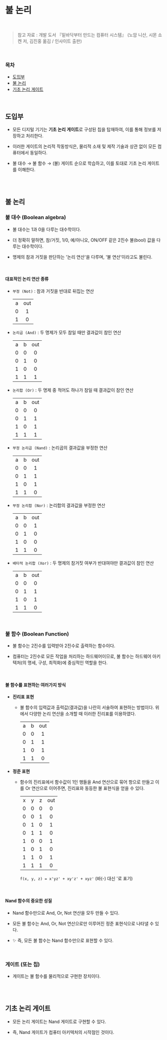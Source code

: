 # 불 논리

<br/>

> 참고 자료 : 개발 도서 『밑바닥부터 만드는 컴퓨터 시스템』 (노암 니산, 시몬 쇼켄 저, 김진홍 옮김 / 인사이트 출판)

<br/>

### 목차

- <a href="https://github.com/SangYoonLee1231/TIL/blob/main/ComputerSystem/computer_system_bool_logic.md#%EB%8F%84%EC%9E%85%EB%B6%80">도입부</a>
- <a href="https://github.com/SangYoonLee1231/TIL/blob/main/ComputerSystem/computer_system_bool_logic.md#%EB%B6%88-%EB%85%BC%EB%A6%AC-1">불 논리</a>
- <a href="https://github.com/SangYoonLee1231/TIL/blob/main/ComputerSystem/computer_system_bool_logic.md#%EA%B8%B0%EC%B4%88-%EB%85%BC%EB%A6%AC-%EA%B2%8C%EC%9D%B4%ED%8A%B8">기초 논리 게이트</a>

<br/>

## 도입부

- 모든 디지털 기기는 <strong>기초 논리 게이트</strong>로 구성된 칩을 탑재하여, 이를 통해 정보를 저장하고 처리한다.

* 이러한 게이트의 논리적 작동방식은, 물리적 소재 및 제작 기술과 상관 없이 모든 컴퓨터에서 동일하다.

* 불 대수 → 불 함수 → (불) 게이트 순으로 학습하고, 이를 토대로 기초 논리 게이트를 이해한다.

<br/><br/>

## 불 논리

### 불 대수 (Boolean algebra)

- 불 대수는 1과 0을 다루는 대수학이다.

- 더 정확히 말하면, 참/거짓, 1/0, 예/아니오, ON/OFF 같은 2진수 불(bool) 값을 다루는 대수학이다.

- 명제의 참과 거짓을 판단하는 '논리 연산'을 다루며, '불 연산'이라고도 불린다.

<br/>

#### 대표적인 논리 연산 종류

- <code>부정 (Not)</code> : 참과 거짓을 반대로 뒤집는 연산

    <table style="text-align: center">
        <tr><td>a</td><td>out</td></tr>
        <tr><td>0</td><td>1</td></tr>
        <tr><td>1</td><td>0</td></tr>
    </table>

- <code>논리곱 (And)</code> : 두 명제가 모두 참일 때만 결과값이 참인 연산

    <table style="text-align: center">
        <tr><td>a</td><td>b</td><td>out</td></tr>
        <tr><td>0</td><td>0</td><td>0</td></tr>
        <tr><td>0</td><td>1</td><td>0</td></tr>
        <tr><td>1</td><td>0</td><td>0</td></tr>
        <tr><td>1</td><td>1</td><td>1</td></tr>
    </table>

- <code>논리합 (Or)</code> : 두 명제 중 적어도 하나가 참일 때 결과값이 참인 연산

    <table style="text-align: center">
        <tr><td>a</td><td>b</td><td>out</td></tr>
        <tr><td>0</td><td>0</td><td>0</td></tr>
        <tr><td>0</td><td>1</td><td>1</td></tr>
        <tr><td>1</td><td>0</td><td>1</td></tr>
        <tr><td>1</td><td>1</td><td>1</td></tr>
    </table>

- <code>부정 논리곱 (Nand)</code> : 논리곱의 결과값을 부정한 연산

    <table style="text-align: center">
        <tr><td>a</td><td>b</td><td>out</td></tr>
        <tr><td>0</td><td>0</td><td>1</td></tr>
        <tr><td>0</td><td>1</td><td>1</td></tr>
        <tr><td>1</td><td>0</td><td>1</td></tr>
        <tr><td>1</td><td>1</td><td>0</td></tr>
    </table>

- <code>부정 논리합 (Nor)</code> : 논리합의 결과값을 부정한 연산

    <table style="text-align: center">
        <tr><td>a</td><td>b</td><td>out</td></tr>
        <tr><td>0</td><td>0</td><td>1</td></tr>
        <tr><td>0</td><td>1</td><td>0</td></tr>
        <tr><td>1</td><td>0</td><td>0</td></tr>
        <tr><td>1</td><td>1</td><td>0</td></tr>
    </table>

- <code>배타적 논리합 (Xor)</code> : 두 명제의 참거짓 여부가 반대여야만 결과값이 참인 연산

    <table style="text-align: center">
        <tr><td>a</td><td>b</td><td>out</td></tr>
        <tr><td>0</td><td>0</td><td>0</td></tr>
        <tr><td>0</td><td>1</td><td>1</td></tr>
        <tr><td>1</td><td>0</td><td>1</td></tr>
        <tr><td>1</td><td>1</td><td>0</td></tr>
    </table>

<br/>

### 불 함수 (Boolean Function)

- 불 함수는 2진수를 입력받아 2진수로 출력하는 함수이다.

- 컴퓨터는 2진수로 모든 작업을 처리하는 하드웨어이므로, 불 함수는 하드웨어 아키텍처(의 명세, 구성, 최적화)에 중심적인 역할을 한다.

<br/>

#### 불 함수를 표현하는 여러가지 방식

- <strong>진리표 표현</strong>

  - 불 함수의 입력값과 출력값(결과값)을 나란히 서술하여 표현하는 방법이다. 위에서 다양한 논리 연산을 소개할 때 이러한 진리표를 이용하였다.

    <table style="text-align: center">
        <tr><td>a</td><td>b</td><td>out</td></tr>
        <tr><td>0</td><td>0</td><td>1</td></tr>
        <tr><td>0</td><td>1</td><td>1</td></tr>
        <tr><td>1</td><td>0</td><td>1</td></tr>
        <tr><td>1</td><td>1</td><td>0</td></tr>
    </table>

- <strong>정준 표현</strong>

  - 함수의 진리표에서 함수값이 1인 행들을 And 연산으로 묶어 항으로 만들고 이를 Or 연산으로 이어주면, 진리표와 동등한 불 표현식을 얻을 수 있다.

    <table style="text-align: center">
        <tr><td>x</td><td>y</td><td>z</td><td>out</td></tr>
        <tr><td>0</td><td>0</td><td>0</td><td>0</td></tr>
        <tr><td>0</td><td>0</td><td>1</td><td>0</td></tr>
        <tr><td>0</td><td>1</td><td>0</td><td>1</td></tr>
        <tr><td>0</td><td>1</td><td>1</td><td>0</td></tr>
        <tr><td>1</td><td>0</td><td>0</td><td>1</td></tr>
        <tr><td>1</td><td>0</td><td>1</td><td>0</td></tr>
        <tr><td>1</td><td>1</td><td>0</td><td>1</td></tr>
        <tr><td>1</td><td>1</td><td>1</td><td>0</td></tr>
    </table>

    <code>f(x, y, z) = x'yz' + xy'z' + xyz'</code> (바(-) 대신 '로 표기)

    <br/>

#### Nand 함수의 중요한 성질

- Nand 함수만으로 And, Or, Not 연산을 모두 만들 수 있다.

- 모든 불 함수는 And, Or, Not 연산으로만 이루어진 정준 표현식으로 나타낼 수 있다.

- ✨ 즉, 모든 불 함수는 Nand 함수만으로 표현할 수 있다.

<br/>

### 게이트 (또는 칩)

- 게이트는 불 함수를 물리적으로 구현한 장치이다.

<br/><br/>

## 기초 논리 게이트

- 모든 논리 게이트는 Nand 게이트로 구현할 수 있다.

- 즉, Nand 게이트가 컴퓨터 아키텍처의 시작점인 것이다.
